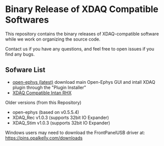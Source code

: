# Binary Release of XDAQ Compatible Softwares

This repository contains the binary releases of XDAQ-compatible software while we work on organizing the source code.

Contact us if you have any questions, and feel free to open issues if you find any bugs.

## Sofware List
* [open-ephys (latest)](https://open-ephys.org/gui) download main Open-Ephys GUI and intall XDAQ plugin through the "Plugin Installer"
* [XDAQ Compatible Intan RHX](https://github.com/kontex-neuro/Intan-RHX/releases/tag/xdaq-v1.1.0)

Older versions (from this Repository) 
* open-ephys (based on v0.5.5.4)
* XDAQ_Rec v1.0.3 (supports 32bit IO Expander)
* XDAQ_Stim v1.0.3 (supports 32bit IO Expander)

Windows users may need to download the FrontPanelUSB driver at:
https://pins.opalkelly.com/downloads
